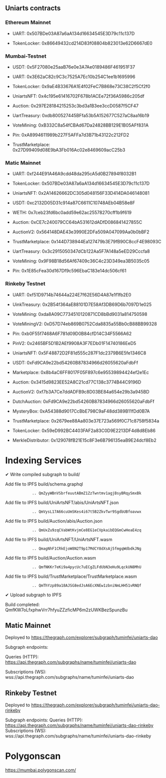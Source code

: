 ## Uniarts contracts

### Ethereum Mainnet

- UART: 0x507BDe03A87a6aA134d16634545E3D79c11c137D

- TokenLocker: 0x86649432cd214D83f08804b823013e62D6667dE0

### Mumbai-Testnet

- USDT: 0x5F27080e25aaB76e0e3A7Ae0189486F461951F37

- UART: 0x3E62aC82c9C3c7525A7Ec10b254C1ee1b1695996

- TokenLocker: 0x9aE4B33676A1E4f02FeC7B868e73C38C2f5Cf2f0

- UniartsNFT: 0x4c195e61416702F678b1ACEe72f36A5986c205df

- Auction: 0x297E28184215253c3bd3a1B3ee3ccD0587f5CF47

- UartTreasury: 0xdb800527445BFfa53b5A152677C527aC8aa16b19

- VoteMining: 0xB332C8a54fCBAd67Da24828BB129E1B05AFf831A

- Pin: 0xA8994611989b227F5AFFa7d3B71b43122c212FD2

- TrustMarketplace: 0x27D99409d08E9bA3Fb016Ac02e8469609acC25b3

### Matic Mainnet

- UART: 0xf244E91A46A9cdd48da295cA5d0B27894f8032B1

- TokenLocker: 0x507BDe03A87a6aA134d16634545E3D79c11c137D

- UniartsNFT: 0x2A14626662DC305d048156F33D414DA046148081

- USDT: 0xc2132D05D31c914a87C6611C10748AEb04B58e8F

- WETH: 0x7ceb23fd6bc0add59e62ac25578270cff1b9f619

- Auction: 0xCE7c240079CC64bA531612dADfD086841427855C

- AuctionV2: 0x564148DAE43e3990E2DFa509A047099Aa0b0bBF2

- TrustMarketplace: 0x144D738944Ea127479b3E79fB90C8ccF4E98093C

- UartTreasury: 0x3c2915050347dCb122Aa5F7A148a5eED29Cccfa8

- VoteMining: 0x9F98B18d56Af67409c36C4c23D349ea3B5035c05

- Pin: 0x1E85cFea30d167Df9c596EbaC183e14dc506cf61 

### Rinkeby Testnet

- UART: 0xf51D9714b74644a224E7f62E56D4A87e1f1fb2E0

- UinkTreasury: 0x2B54f364aE88101D7E58Af3DB69D6b7097D1e025

- VoteMining: 0xda8A09C7734510120871CD8bBd9031a814750598

- VoteMiningV2: 0xD57D74eb869B0752Cda8835a55Bb0cB88BB99328

- Pin: 0xb0F55f7468A6F781d09D0B84cfD14C34F5566A62

- PinV2: 0x2465BF5D1B2AEf9908A3F7EDb01F14740186EeD5

- UniartsNFT: 0x5F48872D2F81d555c287F1dc2379B6E5fe1346C8

- USDT: 0xFd9CA9e22bd54260B87834966d26055620aFdbFf

- Marketplace: 0x8b4aC6FF8017F05F897c6e95539894424ef2e1Ec

- Auction: 0x3415d9823EE52A8C21cd77C138c3774B44C9196D

- AuctionV2: 0xf7b3A7Ce7ddADFB9c8D03BE84a654e29b3a945BD

- DutchAuction: 0xFd9CA9e22bd54260B87834966d26055620aFdbFf

- MysteryBox: 0xA54388d9017CcBbE798C9aF48dd389B11fDd0B7A

- TrustMarketplace: 0x2679ee88Aa803e37E723a569f0C71c8758f5834a

- TokenLocker: 0x59eD992BC4403FAF2a83C0D9E2213DF4d8d8Eb86

- MerkleDistributor: 0x129078fB21E15c8F3e6B796135eaB9E24dcf8Eb2

# Indexing Services

✔ Write compiled subgraph to build/

  Add file to IPFS build/schema.graphql

                .. QmZyyWBnVSbrfeuutABmZ1ZzTwntmv1agjBsyBRqySmxBk

  Add file to IPFS build/UniArtsNFT/abis/UniArtsNFT.json

                .. QmVysL17A66cuUmSKes4i67t5B2ZkvTwr9SgdbUBfoavwx

  Add file to IPFS build/Auction/abis/Auction.json

                .. QmUxZu9zqCVabWtKvjmCe8EG1eCVpkaibEQGmCwHeaE4zq

  Add file to IPFS build/UniArtsNFT/UniArtsNFT.wasm

                .. QmagNhF1CRkEjoW8N2T9p17MdCY8dXsAj5fmgqWdbdkJNg

  Add file to IPFS build/Auction/Auction.wasm

                .. QmfNKKr7eKi9a4pycUc7uECgZLFdUbN3eHu9LqckUN8MhU

  Add file to IPFS build/TrustMarketplace/TrustMarketplace.wasm
  
                .. QmThYzp89a18AJSG8edJsA6EcXNEw1zbniNmLHH51vRNQf

                
✔ Upload subgraph to IPFS

Build completed: QmfKW7oLfxphwVrr7hfyuZZzficMP6m2zUWKBezSpunzBu

## Matic Mainnet

Deployed to https://thegraph.com/explorer/subgraph/tuminfei/uniarts-dao

Subgraph endpoints:

Queries (HTTP):     https://api.thegraph.com/subgraphs/name/tuminfei/uniarts-dao

Subscriptions (WS): wss://api.thegraph.com/subgraphs/name/tuminfei/uniarts-dao

## Rinkeby Testnet

Deployed to https://thegraph.com/explorer/subgraph/tuminfei/uniarts-dao-rinkeby

Subgraph endpoints:
Queries (HTTP):     https://api.thegraph.com/subgraphs/name/tuminfei/uniarts-dao-rinkeby
Subscriptions (WS): wss://api.thegraph.com/subgraphs/name/tuminfei/uniarts-dao-rinkeby



# Polygonscan

https://mumbai.polygonscan.com/

